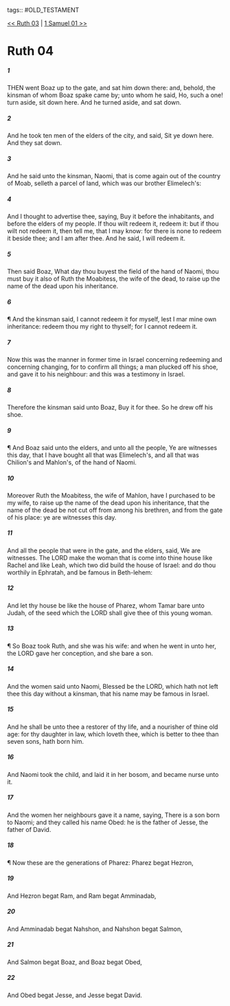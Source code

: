 tags:: #OLD_TESTAMENT

[<< Ruth 03](OLD_TESTAMENT/08_Ruth/Ruth_03.md) | [1 Samuel 01 >>](OLD_TESTAMENT/09_1_Samuel/1_Samuel_01.md)

# Ruth 04

##### 1

THEN went Boaz up to the gate, and sat him down there: and, behold, the kinsman of whom Boaz spake came by; unto whom he said, Ho, such a one! turn aside, sit down here. And he turned aside, and sat down.

##### 2

And he took ten men of the elders of the city, and said, Sit ye down here. And they sat down.

##### 3

And he said unto the kinsman, Naomi, that is come again out of the country of Moab, selleth a parcel of land, which was our brother Elimelech's:

##### 4

And I thought to advertise thee, saying, Buy it before the inhabitants, and before the elders of my people. If thou wilt redeem it, redeem it: but if thou wilt not redeem it, then tell me, that I may know: for there is none to redeem it beside thee; and I am after thee. And he said, I will redeem it.

##### 5

Then said Boaz, What day thou buyest the field of the hand of Naomi, thou must buy it also of Ruth the Moabitess, the wife of the dead, to raise up the name of the dead upon his inheritance.

##### 6

¶ And the kinsman said, I cannot redeem it for myself, lest I mar mine own inheritance: redeem thou my right to thyself; for I cannot redeem it.

##### 7

Now this was the manner in former time in Israel concerning redeeming and concerning changing, for to confirm all things; a man plucked off his shoe, and gave it to his neighbour: and this was a testimony in Israel.

##### 8

Therefore the kinsman said unto Boaz, Buy it for thee. So he drew off his shoe.

##### 9

¶ And Boaz said unto the elders, and unto all the people, Ye are witnesses this day, that I have bought all that was Elimelech's, and all that was Chilion's and Mahlon's, of the hand of Naomi.

##### 10

Moreover Ruth the Moabitess, the wife of Mahlon, have I purchased to be my wife, to raise up the name of the dead upon his inheritance, that the name of the dead be not cut off from among his brethren, and from the gate of his place: ye are witnesses this day.

##### 11

And all the people that were in the gate, and the elders, said, We are witnesses. The LORD make the woman that is come into thine house like Rachel and like Leah, which two did build the house of Israel: and do thou worthily in Ephratah, and be famous in Beth-lehem:

##### 12

And let thy house be like the house of Pharez, whom Tamar bare unto Judah, of the seed which the LORD shall give thee of this young woman.

##### 13

¶ So Boaz took Ruth, and she was his wife: and when he went in unto her, the LORD gave her conception, and she bare a son.

##### 14

And the women said unto Naomi, Blessed be the LORD, which hath not left thee this day without a kinsman, that his name may be famous in Israel.

##### 15

And he shall be unto thee a restorer of thy life, and a nourisher of thine old age: for thy daughter in law, which loveth thee, which is better to thee than seven sons, hath born him.

##### 16

And Naomi took the child, and laid it in her bosom, and became nurse unto it.

##### 17

And the women her neighbours gave it a name, saying, There is a son born to Naomi; and they called his name Obed: he is the father of Jesse, the father of David.

##### 18

¶ Now these are the generations of Pharez: Pharez begat Hezron,

##### 19

And Hezron begat Ram, and Ram begat Amminadab,

##### 20

And Amminadab begat Nahshon, and Nahshon begat Salmon,

##### 21

And Salmon begat Boaz, and Boaz begat Obed,

##### 22

And Obed begat Jesse, and Jesse begat David.
